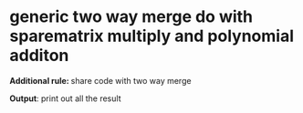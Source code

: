# generic two way merge do with sparematrix multiply and polynomial additon

<b>Additional rule: </b>
share code with two way merge

<b>Output</b>:
print out all the result

